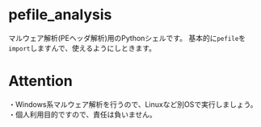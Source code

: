 # pefile_analysis
マルウェア解析(PEヘッダ解析)用のPythonシェルです。
基本的に`pefile`を`import`しますんで、使えるようにしときます。

# Attention
・Windows系マルウェア解析を行うので、Linuxなど別OSで実行しましょう。
・個人利用目的ですので、責任は負いません。
